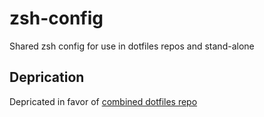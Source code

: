 # zsh-config
Shared zsh config for use in dotfiles repos and stand-alone

## Deprication

Depricated in favor of [combined dotfiles repo](https://git.sr.ht/~wrmilling/dotfiles)
